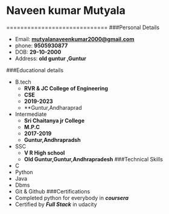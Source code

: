 # Naveen kumar Mutyala
=============================
###Personal Details
   - Email: **mutyalanaveenkumar2000@gmail.com**
   - phone: **9505930877**
   - DOB: **29-10-2000**
   - Address: **old guntur ,Guntur**
   
###Educational details
   - B.tech
     - **RVR & JC College of Engineering**
     - **CSE**
     - **2019-2023**
     - **Guntur,Andharaprad
   - Intermediate
      - **Sri Chaitanya jr College**
      - **M.P.C**
      - **2017-2019**
      - **Guntur,Andhrapradsh**
   - SSC
     - **V R High school**
     - **Old Guntur,Guntur,Andhrapradesh**
   ###Technical Skills 
   - C
   - Python
   - Java
   - Dbms
   - Git & Github
   ###Certifications
   - Completed python for everybody in  ***coursera***
   - Certified by ***Full Stack*** in udacity
   
